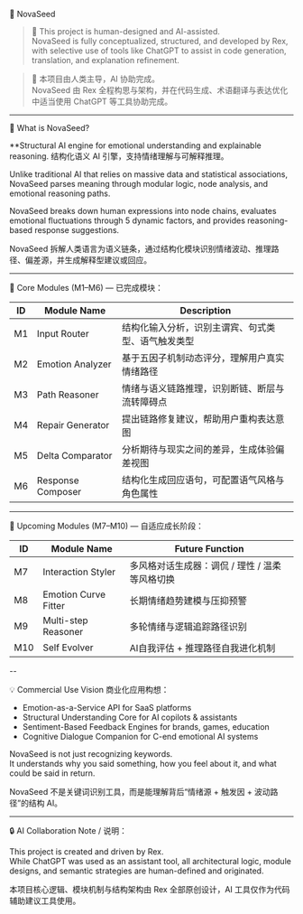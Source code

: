  🌱 NovaSeed

> 🧠 This project is human-designed and AI-assisted.  
> NovaSeed is fully conceptualized, structured, and developed by Rex,  
> with selective use of tools like ChatGPT to assist in code generation, translation, and explanation refinement.

> 🧠 本项目由人类主导，AI 协助完成。  
> NovaSeed 由 Rex 全程构思与架构，并在代码生成、术语翻译与表达优化中适当使用 ChatGPT 等工具协助完成。

---

 🧠 What is NovaSeed?

**Structural AI engine for emotional understanding and explainable reasoning. 
结构化语义 AI 引擎，支持情绪理解与可解释推理。

Unlike traditional AI that relies on massive data and statistical associations, NovaSeed parses meaning through modular logic, node analysis, and emotional reasoning paths.

NovaSeed breaks down human expressions into node chains, evaluates emotional fluctuations through 5 dynamic factors, and provides reasoning-based response suggestions.

NovaSeed 拆解人类语言为语义链条，通过结构化模块识别情绪波动、推理路径、偏差源，并生成解释型建议或回应。

---

🧩 Core Modules (M1–M6) — 已完成模块：

| ID   | Module Name       | Description |
|------|-------------------|-------------|
| M1   | Input Router      | 结构化输入分析，识别主谓宾、句式类型、语气触发类型 |
| M2   | Emotion Analyzer  | 基于五因子机制动态评分，理解用户真实情绪路径 |
| M3   | Path Reasoner     | 情绪与语义链路推理，识别断链、断层与流转障碍点 |
| M4   | Repair Generator  | 提出链路修复建议，帮助用户重构表达意图 |
| M5   | Delta Comparator  | 分析期待与现实之间的差异，生成体验偏差视图 |
| M6   | Response Composer | 结构化生成回应语句，可配置语气风格与角色属性 |

---

 🧭 Upcoming Modules (M7–M10) — 自适应成长阶段：

| ID   | Module Name           | Future Function |
|------|------------------------|------------------|
| M7   | Interaction Styler     | 多风格对话生成器：调侃 / 理性 / 温柔等风格切换 |
| M8   | Emotion Curve Fitter   | 长期情绪趋势建模与压抑预警 |
| M9   | Multi-step Reasoner    | 多轮情绪与逻辑追踪路径识别 |
| M10  | Self Evolver           | AI自我评估 + 推理路径自我进化机制 |

--

💡 Commercial Use Vision 商业化应用构想：

- Emotion-as-a-Service API for SaaS platforms  
- Structural Understanding Core for AI copilots & assistants  
- Sentiment-Based Feedback Engines for brands, games, education  
- Cognitive Dialogue Companion for C-end emotional AI systems

NovaSeed is not just recognizing keywords.  
It understands why you said something, how you feel about it, and what could be said in return.

NovaSeed 不是关键词识别工具，而是能理解背后“情绪源 + 触发因 + 波动路径”的结构 AI。

---

 🔒 AI Collaboration Note / 说明：

This project is created and driven by Rex.  
While ChatGPT was used as an assistant tool, all architectural logic, module designs, and semantic strategies are human-defined and originated.

本项目核心逻辑、模块机制与结构架构由 Rex 全部原创设计，AI 工具仅作为代码辅助建议工具使用。


